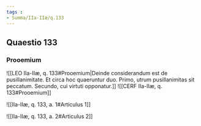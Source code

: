 ```yaml
---
tags : 
- Summa/IIa-IIæ/q.133
---
```


## Quaestio 133

### Prooemium

![[LEO IIa-IIæ, q. 133#Prooemium|Deinde considerandum est de pusillanimitate. Et circa hoc quaeruntur duo. Primo, utrum pusillanimitas sit peccatum. Secundo, cui virtuti opponatur.]]
![[CERF IIa-IIæ, q. 133#Prooemium]]

![[IIa-IIæ, q. 133, a. 1#Articulus 1]]

![[IIa-IIæ, q. 133, a. 2#Articulus 2]]

